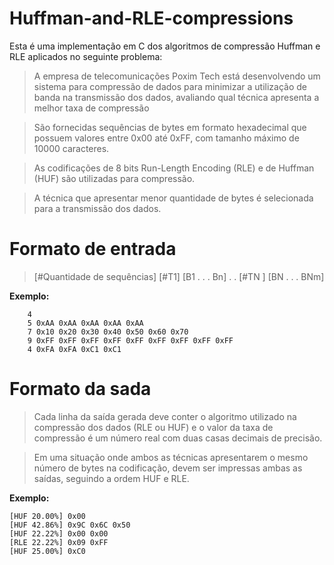 # Huffman-and-RLE-compressions

Esta é uma implementação em C dos algoritmos de compressão Huffman e RLE aplicados no seguinte problema:

> A empresa de telecomunicações Poxim Tech está desenvolvendo um sistema para compressão de dados para minimizar a utilização de banda na transmissão dos dados, avaliando qual técnica apresenta a melhor taxa de compressão

> São fornecidas sequências de bytes em formato hexadecimal que possuem valores entre 0x00 até 0xFF, com tamanho máximo de 10000 caracteres.

> As codificações de 8 bits Run-Length Encoding (RLE) e de Huffman (HUF) são utilizadas para compressão.

> A técnica que apresentar menor quantidade de bytes é selecionada para a transmissão dos dados.

# Formato de entrada

> [#Quantidade de sequências]
> [#T1] [B1 . . . Bn]
.
.
> [#TN ] [BN . . . BNm]

**Exemplo:**

		4	
		5 0xAA 0xAA 0xAA 0xAA 0xAA
		7 0x10 0x20 0x30 0x40 0x50 0x60 0x70
		9 0xFF 0xFF 0xFF 0xFF 0xFF 0xFF 0xFF 0xFF 0xFF
		4 0xFA 0xFA 0xC1 0xC1

# Formato da sada

> Cada linha da saída gerada deve conter o algoritmo utilizado na compressão dos dados (RLE ou HUF) e o valor da taxa de compressão é um número real com duas casas decimais de precisão.

> Em uma situação onde ambos as técnicas apresentarem o mesmo número de bytes na codificação, devem ser impressas ambas as saídas,
seguindo a ordem HUF e RLE.

**Exemplo:**

	[HUF 20.00%] 0x00
	[HUF 42.86%] 0x9C 0x6C 0x50
	[HUF 22.22%] 0x00 0x00
	[RLE 22.22%] 0x09 0xFF
	[HUF 25.00%] 0xC0
